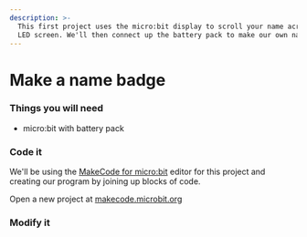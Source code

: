 ```yaml
---
description: >-
  This first project uses the micro:bit display to scroll your name across the
  LED screen. We'll then connect up the battery pack to make our own name badge.
---
```


# Make a name badge

### Things you will need

* micro:bit with battery pack

### Code it

We'll be using the [MakeCode for micro:bit](https://makecode.microbit.org/) editor for this project and creating our program by joining up blocks of code.

Open a new project at [makecode.microbit.org](https://makecode.microbit.org/)



### Modify it

